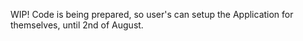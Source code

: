WIP! Code is being prepared, so user's can setup the Application
for themselves, until 2nd of August.